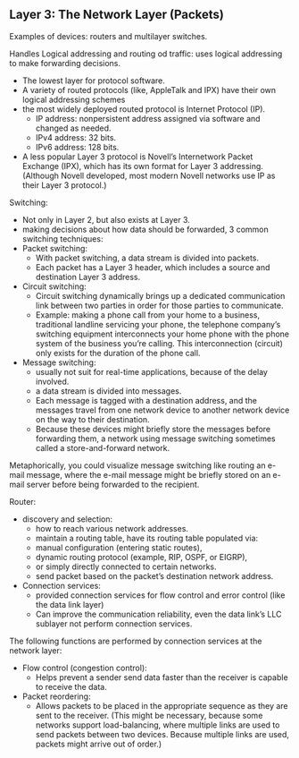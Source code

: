 

## Layer 3: The Network Layer (Packets)

Examples of devices: routers and multilayer switches.

Handles Logical addressing and routing od traffic: uses logical addressing to make forwarding decisions.
- The lowest layer for protocol software.
- A variety of routed protocols (like, AppleTalk and IPX) have their own logical addressing schemes
- the most widely deployed routed protocol is Internet Protocol (IP).
  - IP address: nonpersistent address assigned via software and changed as needed.
  - IPv4 address: 32 bits.
  - IPv6 address: 128 bits.
- A less popular Layer 3 protocol is Novell’s Internetwork Packet Exchange (IPX), which has its own format for Layer 3 addressing. (Although Novell developed, most modern Novell networks use IP as their Layer 3 protocol.)

Switching:
- Not only in Layer 2, but also exists at Layer 3.
- making decisions about how data should be forwarded, 3 common switching techniques:
- Packet switching:
  - With packet switching, a data stream is divided into packets.
  - Each packet has a Layer 3 header, which includes a source and destination Layer 3 address.
- Circuit switching:
  - Circuit switching dynamically brings up a dedicated communication link between two parties in order for those parties to communicate.
  - Example: making a phone call from your home to a business, traditional landline servicing your phone, the telephone company’s switching equipment interconnects your home phone with the phone system of the business you’re calling. This interconnection (circuit) only exists for the duration of the phone call.
- Message switching:
  - usually not suit for real-time applications, because of the delay involved.
  - a data stream is divided into messages.
  - Each message is tagged with a destination address, and the messages travel from one network device to another network device on the way to their destination.
  - Because these devices might briefly store the messages before forwarding them, a network using message switching sometimes called a store-and-forward network.

Metaphorically, you could visualize message switching like routing an e-mail message, where the e-mail message might be briefly stored on an e-mail server before being forwarded to the recipient.

Router:
- discovery and selection:
  - how to reach various network addresses.
  - maintain a routing table, have its routing table populated via:
  - manual configuration (entering static routes),
  - dynamic routing protocol (example, RIP, OSPF, or EIGRP),
  - or simply directly connected to certain networks.
  - send packet based on the packet’s destination network address.
- Connection services:
  - provided connection services for flow control and error control (like the data link layer)
  - Can improve the communication reliability, even the data link’s LLC sublayer not perform connection services.

The following functions are performed by connection services at the network layer:
- Flow control (congestion control):
  - Helps prevent a sender send data faster than the receiver is capable to receive the data.
- Packet reordering:
  - Allows packets to be placed in the appropriate sequence as they are sent to the receiver. (This might be necessary, because some networks support load-balancing, where multiple links are used to send packets between two devices. Because multiple links are used, packets might arrive out of order.)
